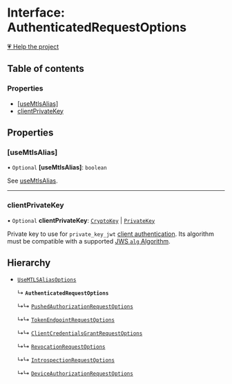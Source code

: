 # Interface: AuthenticatedRequestOptions

[💗 Help the project](https://github.com/sponsors/panva)

## Table of contents

### Properties

- [[useMtlsAlias]](AuthenticatedRequestOptions.md#usemtlsalias)
- [clientPrivateKey](AuthenticatedRequestOptions.md#clientprivatekey)

## Properties

### [useMtlsAlias]

• `Optional` **[useMtlsAlias]**: `boolean`

See [useMtlsAlias](../variables/useMtlsAlias.md).

___

### clientPrivateKey

• `Optional` **clientPrivateKey**: [`CryptoKey`]( https://developer.mozilla.org/docs/Web/API/CryptoKey ) \| [`PrivateKey`](PrivateKey.md)

Private key to use for `private_key_jwt`
[client authentication](../types/ClientAuthenticationMethod.md). Its algorithm must be compatible with
a supported [JWS `alg` Algorithm](../types/JWSAlgorithm.md).

## Hierarchy

- [`UseMTLSAliasOptions`](UseMTLSAliasOptions.md)

  ↳ **`AuthenticatedRequestOptions`**

  ↳↳ [`PushedAuthorizationRequestOptions`](PushedAuthorizationRequestOptions.md)

  ↳↳ [`TokenEndpointRequestOptions`](TokenEndpointRequestOptions.md)

  ↳↳ [`ClientCredentialsGrantRequestOptions`](ClientCredentialsGrantRequestOptions.md)

  ↳↳ [`RevocationRequestOptions`](RevocationRequestOptions.md)

  ↳↳ [`IntrospectionRequestOptions`](IntrospectionRequestOptions.md)

  ↳↳ [`DeviceAuthorizationRequestOptions`](DeviceAuthorizationRequestOptions.md)
